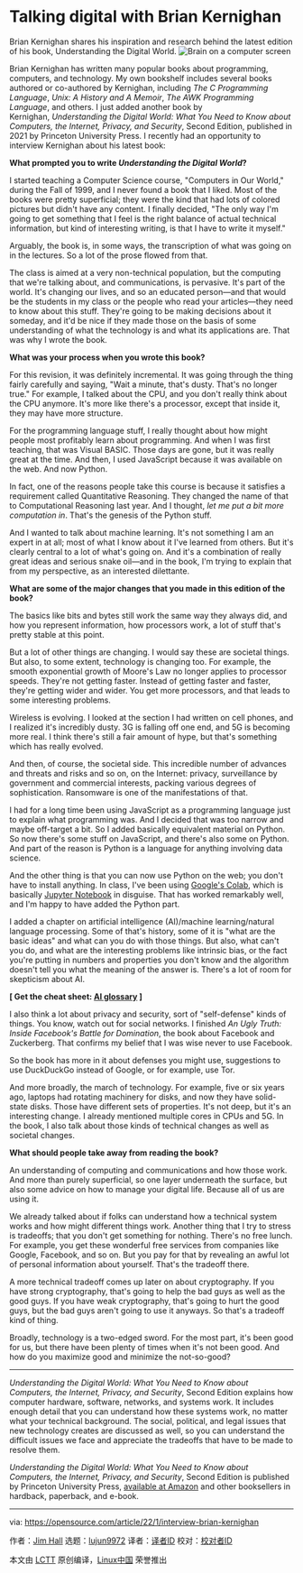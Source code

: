 [#]: subject: "Talking digital with Brian Kernighan"
[#]: via: "https://opensource.com/article/22/1/interview-brian-kernighan"
[#]: author: "Jim Hall https://opensource.com/users/jim-hall"
[#]: collector: "lujun9972"
[#]: translator: " "
[#]: reviewer: " "
[#]: publisher: " "
[#]: url: " "

Talking digital with Brian Kernighan
======
Brian Kernighan shares his inspiration and research behind the latest
edition of his book, Understanding the Digital World.
![Brain on a computer screen][1]

Brian Kernighan has written many popular books about programming, computers, and technology. My own bookshelf includes several books authored or co-authored by Kernighan, including _The C Programming Language_, _Unix: A History and A Memoir_, _The AWK Programming Language_, and others. I just added another book by Kernighan, _Understanding the Digital World: What You Need to Know about Computers, the Internet, Privacy, and Security_, Second Edition, published in 2021 by Princeton University Press. I recently had an opportunity to interview Kernighan about his latest book:

**What prompted you to write _Understanding the Digital World_?**

I started teaching a Computer Science course, "Computers in Our World," during the Fall of 1999, and I never found a book that I liked. Most of the books were pretty superficial; they were the kind that had lots of colored pictures but didn't have any content. I finally decided, "The only way I'm going to get something that I feel is the right balance of actual technical information, but kind of interesting writing, is that I have to write it myself."

Arguably, the book is, in some ways, the transcription of what was going on in the lectures. So a lot of the prose flowed from that.

The class is aimed at a very non-technical population, but the computing that we're talking about, and communications, is pervasive. It's part of the world. It's changing our lives, and so an educated person—and that would be the students in my class or the people who read your articles—they need to know about this stuff. They're going to be making decisions about it someday, and it'd be nice if they made those on the basis of some understanding of what the technology is and what its applications are. That was why I wrote the book.

**What was your process when you wrote this book?**

For this revision, it was definitely incremental. It was going through the thing fairly carefully and saying, "Wait a minute, that's dusty. That's no longer true." For example, I talked about the CPU, and you don't really think about the CPU anymore. It's more like there's a processor, except that inside it, they may have more structure.

For the programming language stuff, I really thought about how might people most profitably learn about programming. And when I was first teaching, that was Visual BASIC. Those days are gone, but it was really great at the time. And then, I used JavaScript because it was available on the web. And now Python.

In fact, one of the reasons people take this course is because it satisfies a requirement called Quantitative Reasoning. They changed the name of that to Computational Reasoning last year. And I thought, _let me put a bit more computation in_. That's the genesis of the Python stuff.

And I wanted to talk about machine learning. It's not something I am an expert in at all; most of what I know about it I've learned from others. But it's clearly central to a lot of what's going on. And it's a combination of really great ideas and serious snake oil—and in the book, I'm trying to explain that from my perspective, as an interested dilettante.

**What are some of the major changes that you made in this edition of the book?**

The basics like bits and bytes still work the same way they always did, and how you represent information, how processors work, a lot of stuff that's pretty stable at this point.

But a lot of other things are changing. I would say these are societal things. But also, to some extent, technology is changing too. For example, the smooth exponential growth of Moore's Law no longer applies to processor speeds. They're not getting faster. Instead of getting faster and faster, they're getting wider and wider. You get more processors, and that leads to some interesting problems.

Wireless is evolving. I looked at the section I had written on cell phones, and I realized it's incredibly dusty. 3G is falling off one end, and 5G is becoming more real. I think there's still a fair amount of hype, but that's something which has really evolved.

And then, of course, the societal side. This incredible number of advances and threats and risks and so on, on the Internet: privacy, surveillance by government and commercial interests, packing various degrees of sophistication. Ransomware is one of the manifestations of that.

I had for a long time been using JavaScript as a programming language just to explain what programming was. And I decided that was too narrow and maybe off-target a bit. So I added basically equivalent material on Python. So now there's some stuff on JavaScript, and there's also some on Python. And part of the reason is Python is a language for anything involving data science.

And the other thing is that you can now use Python on the web; you don't have to install anything. In class, I've been using [Google's Colab][2], which is basically [Jupyter Notebook][3] in disguise. That has worked remarkably well, and I'm happy to have added the Python part.

I added a chapter on artificial intelligence (AI)/machine learning/natural language processing. Some of that's history, some of it is "what are the basic ideas" and what can you do with those things. But also, what can't you do, and what are the interesting problems like intrinsic bias, or the fact you're putting in numbers and properties you don't know and the algorithm doesn't tell you what the meaning of the answer is. There's a lot of room for skepticism about AI.

**[ Get the cheat sheet: [AI glossary][4] ]**

I also think a lot about privacy and security, sort of "self-defense" kinds of things. You know, watch out for social networks. I finished _An Ugly Truth: Inside Facebook's Battle for Domination_, the book about Facebook and Zuckerberg. That confirms my belief that I was wise never to use Facebook.

So the book has more in it about defenses you might use, suggestions to use DuckDuckGo instead of Google, or for example, use Tor.

And more broadly, the march of technology. For example, five or six years ago, laptops had rotating machinery for disks, and now they have solid-state disks. Those have different sets of properties. It's not deep, but it's an interesting change. I already mentioned multiple cores in CPUs and 5G. In the book, I also talk about those kinds of technical changes as well as societal changes.

**What should people take away from reading the book?**

An understanding of computing and communications and how those work. And more than purely superficial, so one layer underneath the surface, but also some advice on how to manage your digital life. Because all of us are using it.

We already talked about if folks can understand how a technical system works and how might different things work. Another thing that I try to stress is tradeoffs; that you don't get something for nothing. There's no free lunch. For example, you get these wonderful free services from companies like Google, Facebook, and so on. But you pay for that by revealing an awful lot of personal information about yourself. That's the tradeoff there.

A more technical tradeoff comes up later on about cryptography. If you have strong cryptography, that's going to help the bad guys as well as the good guys. If you have weak cryptography, that's going to hurt the good guys, but the bad guys aren't going to use it anyways. So that's a tradeoff kind of thing.

Broadly, technology is a two-edged sword. For the most part, it's been good for us, but there have been plenty of times when it's not been good. And how do you maximize good and minimize the not-so-good?

* * *

_Understanding the Digital World: What You Need to Know about Computers, the Internet, Privacy, and Security_, Second Edition explains how computer hardware, software, networks, and systems work. It includes enough detail that you can understand how these systems work, no matter what your technical background. The social, political, and legal issues that new technology creates are discussed as well, so you can understand the difficult issues we face and appreciate the tradeoffs that have to be made to resolve them.

_Understanding the Digital World: What You Need to Know about Computers, the Internet, Privacy, and Security_, Second Edition is published by Princeton University Press, [available at Amazon][5] and other booksellers in hardback, paperback, and e-book.

--------------------------------------------------------------------------------

via: https://opensource.com/article/22/1/interview-brian-kernighan

作者：[Jim Hall][a]
选题：[lujun9972][b]
译者：[译者ID](https://github.com/译者ID)
校对：[校对者ID](https://github.com/校对者ID)

本文由 [LCTT](https://github.com/LCTT/TranslateProject) 原创编译，[Linux中国](https://linux.cn/) 荣誉推出

[a]: https://opensource.com/users/jim-hall
[b]: https://github.com/lujun9972
[1]: https://opensource.com/sites/default/files/styles/image-full-size/public/lead-images/brain_computer_solve_fix_tool.png?itok=okq8joti (Brain on a computer screen)
[2]: https://colab.research.google.com/
[3]: https://jupyter.org/
[4]: https://enterprisersproject.com/ai-artificial-intelligence-glossary
[5]: https://www.amazon.com/Understanding-Digital-World-Computers-Internet/dp/0691219109
